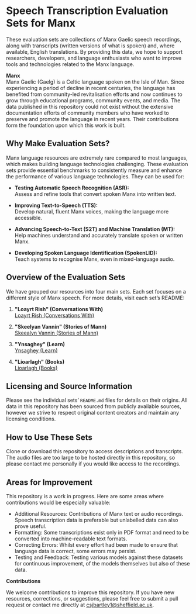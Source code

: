 # Speech Transcription Evaluation Sets for Manx

These evaluation sets are collections of Manx Gaelic speech recordings, along with transcripts (written versions of what is spoken) and, where available, English translations. By providing this data, we hope to support researchers, developers, and language enthusiasts who want to improve tools and technologies related to the Manx language.

**Manx**  
Manx Gaelic (Gaelg) is a Celtic language spoken on the Isle of Man. Since experiencing a period of decline in recent centuries, the language has benefited from community-led revitalisation efforts and now continues to grow through educational programs, community events, and media. The data published in this repository could not exist without the extensive documentation efforts of community members who have worked to preserve and promote the language in recent years. Their contributions form the foundation upon which this work is built. 

## Why Make Evaluation Sets?

Manx language resources are extremely rare compared to most languages, which makes building language technologies challenging. These evaluation sets provide essential benchmarks to consistently measure and enhance the performance of various language technologies. They can be used for:

- **Testing Automatic Speech Recognition (ASR):**  
  Assess and refine tools that convert spoken Manx into written text.

- **Improving Text-to-Speech (TTS):**  
  Develop natural, fluent Manx voices, making the language more accessible.

- **Advancing Speech-to-Text (S2T) and Machine Translation (MT):**  
  Help machines understand and accurately translate spoken or written Manx.

- **Developing Spoken Language Identification (SpokenLID):**  
  Teach systems to recognise Manx, even in mixed-language audio.

## Overview of the Evaluation Sets

We have grouped our resources into four main sets. Each set focuses on a different style of Manx speech. For more details, visit each set’s README:

1. **"Loayrt Rish" (Conversations With)**  
   [Loayrt Rish (Conversations With)](./Loayrt%20Rish/README.md)

2. **"Skeelyan Vannin" (Stories of Mann)**  
   [Skeealyn Vannin (Stories of Mann)](./skeealyn_vannin/README.md)

4. **"Ynsaghey" (Learn)**  
   [Ynsaghey (Learn)](./ynsaghey_resources/README.md)

5. **"Lioarlagh" (Books)**  
   [Lioarlagh (Books)](./lioarlagh_books/clilstore/README.md)

## Licensing and Source Information

Please see the individual sets’ `README.md` files for details on their origins. All data in this repository has been sourced from publicly available sources, however we strive to respect original content creators and maintain any licensing conditions.

## How to Use These Sets

Clone or download this repository to access descriptions and transcripts. The audio files are too large to be hosted directly in this repository, so please contact me personally if you would like access to the recordings.

## Areas for Improvement

This repository is a work in progress. Here are some areas where contributions would be especially valuable:

* Additional Resources: Contributions of Manx text or audio recordings. Speech transcription data is preferable but unlabelled data can also prove useful.
* Formatting: Some transcriptions exist only in PDF format and need to be converted into machine-readable text formats.
* Correcting Errors: Whilst every effort had been made to ensure that language data is correct, some errors may persist.
* Testing and Feedback: Testing various models against these datasets for continuous improvement, of the models themselves but also of these data.

**Contributions**

We welcome contributions to improve this repository. If you have new resources, corrections, or suggestions, please feel free to submit a pull request or contact me directly at csjbartley1@sheffield.ac.uk.
